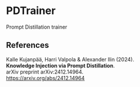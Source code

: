 # PDTrainer
Prompt Distillation trainer

## References

Kalle Kujanpää, Harri Valpola & Alexander Ilin (2024).  
**Knowledge Injection via Prompt Distillation**.  
arXiv preprint arXiv:2412.14964.  
<https://arxiv.org/abs/2412.14964>
